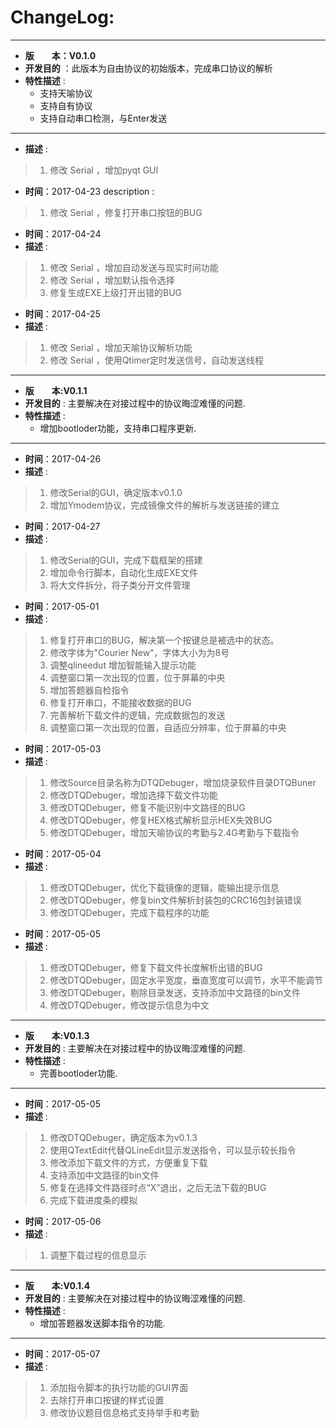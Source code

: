 # ChangeLog:
*******************************************************************************
* **版　　本：V0.1.0**
* **开发目的** ：此版本为自由协议的初始版本，完成串口协议的解析
* **特性描述** : 
	* 支持天喻协议
	* 支持自有协议
	* 支持自动串口检测，与Enter发送
*******************************************************************************
* **描述** :
> 1. 修改 Serial ，增加pyqt GUI

* **时间**：2017-04-23
description : 
> 1. 修改 Serial ，修复打开串口按钮的BUG

* **时间**：2017-04-24
* **描述** :
> 1. 修改 Serial ，增加自动发送与现实时间功能
> 2. 修改 Serial ，增加默认指令选择
> 3. 修复生成EXE上级打开出错的BUG

* **时间**：2017-04-25
* **描述** :
> 1. 修改 Serial ，增加天喻协议解析功能
> 2. 修改 Serial ，使用Qtimer定时发送信号，自动发送线程

*******************************************************************************
* **版　　本:V0.1.1**
* **开发目的** : 主要解决在对接过程中的协议晦涩难懂的问题.
* **特性描述** : 
	* 增加bootloder功能，支持串口程序更新.
*******************************************************************************
* **时间**：2017-04-26
* **描述** :
> 1. 修改Serial的GUI，确定版本v0.1.0
> 2. 增加Ymodem协议，完成镜像文件的解析与发送链接的建立

* **时间**：2017-04-27
* **描述** :
> 1. 修改Serial的GUI，完成下载框架的搭建
> 2. 增加命令行脚本，自动化生成EXE文件
> 3. 将大文件拆分，将子类分开文件管理

* **时间**：2017-05-01
* **描述** :
> 1. 修复打开串口的BUG，解决第一个按键总是被选中的状态。
> 2. 修改字体为"Courier New"，字体大小为为8号
> 3. 调整qlineedut 增加智能输入提示功能
> 4. 调整窗口第一次出现的位置，位于屏幕的中央
> 5. 增加答题器自检指令
> 6. 修复打开串口，不能接收数据的BUG
> 7. 完善解析下载文件的逻辑，完成数据包的发送
> 8. 调整窗口第一次出现的位置，自适应分辨率，位于屏幕的中央

* **时间**：2017-05-03
* **描述** :
> 1. 修改Source目录名称为DTQDebuger，增加烧录软件目录DTQBuner
> 2. 修改DTQDebuger，增加选择下载文件功能
> 3. 修改DTQDebuger，修复不能识别中文路径的BUG
> 4. 修改DTQDebuger，修复HEX格式解析显示HEX失效BUG
> 5. 修改DTQDebuger，增加天喻协议的考勤与2.4G考勤与下载指令

* **时间**：2017-05-04
* **描述** :
> 1. 修改DTQDebuger，优化下载镜像的逻辑，能输出提示信息
> 2. 修改DTQDebuger，修复bin文件解析封装包的CRC16包封装错误
> 3. 修改DTQDebuger，完成下载程序的功能

* **时间**：2017-05-05
* **描述** :
> 1. 修改DTQDebuger，修复下载文件长度解析出错的BUG
> 2. 修改DTQDebuger，固定水平宽度，垂直宽度可以调节，水平不能调节
> 3. 修改DTQDebuger，剔除目录发送，支持添加中文路径的bin文件
> 4. 修改DTQDebuger，修改提示信息为中文

*******************************************************************************
* **版　　本:V0.1.3**
* **开发目的** : 主要解决在对接过程中的协议晦涩难懂的问题.
* **特性描述** : 
	* 完善bootloder功能.
*******************************************************************************
* **时间**：2017-05-05
* **描述** :
> 1. 修改DTQDebuger，确定版本为v0.1.3
> 2. 使用QTextEdit代替QLineEdit显示发送指令，可以显示较长指令
> 3. 修改添加下载文件的方式，方便重复下载
> 4. 支持添加中文路径的bin文件
> 5. 修复在选择文件路径时点“X”退出，之后无法下载的BUG
> 6. 完成下载进度条的模拟

* **时间**：2017-05-06
* **描述** :
> 1. 调整下载过程的信息显示

*******************************************************************************
* **版　　本:V0.1.4**
* **开发目的** : 主要解决在对接过程中的协议晦涩难懂的问题.
* **特性描述** : 
	* 增加答题器发送脚本指令的功能.
*******************************************************************************
* **时间**：2017-05-07
* **描述** :
> 1. 添加指令脚本的执行功能的GUI界面
> 2. 去除打开串口按键的样式设置
> 3. 修改协议题目信息格式支持举手和考勤